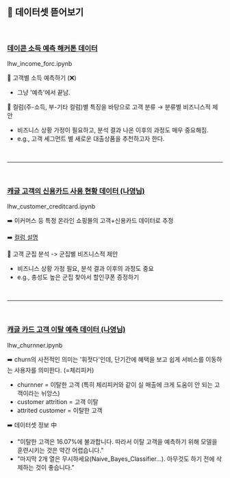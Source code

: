 ## 📑 데이터셋 뜯어보기

</br>

### <a href="https://dacon.io/competitions/official/236230/overview/description" target="_blank">데이콘 소득 예측 해커톤 데이터</a>

lhw_income_forc.ipynb

📌 고객별 소득 예측하기 (❌)
  - 그냥 '예측'에서 끝남.

📌 컬럼(주-소득, 부-기타 컬럼)별 특징을 바탕으로 고객 분류 → 분류별 비즈니스적 제안
  - 비즈니스 상황 가정이 필요하고, 분석 결과 나온 이후의 과정도 매우 중요해짐.
  - e.g., 고객 세그먼트 별 새로운 대출상품을 추천하고자 한다.

</br>

----------------------------------------

</br>

### <a href="https://www.kaggle.com/datasets/maralka/credit-card-customer">캐글 고객의 신용카드 사용 현황 데이터 (나영님)</a>

lhw_customer_creditcard.ipynb

➡️ 이커머스 등 특정 온라인 쇼핑몰의 고객+신용카드 데이터로 추정

➡️ <a href="https://www.kaggle.com/code/maralka/clustering-credit-card-customers">컬럼 설명</a>

📌 고객 군집 분석 -> 군집별 비즈니스적 제안
  - 비즈니스 상황 가정 필요, 분석 결과 이후의 과정도 중요
  - e.g., 충성도 높은 군집 찾아서 할인쿠폰 증정하기

</br>

----------------------------------------

</br>

### <a href="https://www.kaggle.com/datasets/sakshigoyal7/credit-card-customers">캐글 카드 고객 이탈 예측 데이터 (나영님)</a>

lhw_churnner.ipynb

➡️ churn의 사전적인 의미는 '휘젓다'인데, 단기간에 혜택을 보고 쉽게 서비스를 이동하는 사용자를 의미한다. (=체리피커)
  - churnner = 이탈한 고객 (특히 체리피커와 같이 실 매출에 크게 도움이 안 되는 고객이라는 뉘앙스)
  - customer attrition = 고객 이탈
  - attrited customer = 이탈한 고객
    
➡️ 데이터셋 정보 中
  - "이탈한 고객은 16.07%에 불과합니다. 따라서 이탈 고객을 예측하기 위해 모델을 훈련시키는 것은 약간 어렵습니다."
  - "마지막 2개 열은 무시하세요(Naive_Bayes_Classifier…). 아무것도 하기 전에 삭제하는 것이 좋습니다."
 



